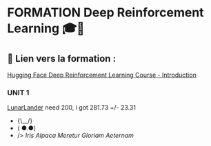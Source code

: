 # **FORMATION Deep Reinforcement Learning** 🎓🤖

## 🔗 **Lien vers la formation :**  
[Hugging Face Deep Reinforcement Learning Course - Introduction](https://huggingface.co/learn/deep-rl-course/unit0/introduction)

### UNIT 1 
[LunarLander](https://huggingface.co/PampX/ppo-LunarLander-v2)
need 200, i got 281.73 +/- 23.31

-  {\\__/}
-  ( ●.●)
-  /> *Iris Alpaca Meretur Gloriam Aeternam* 

